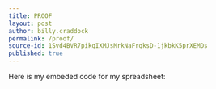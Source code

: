 ```yaml
---
title: PROOF
layout: post
author: billy.craddock
permalink: /proof/
source-id: 1Svd4BVR7pikqIXMJsMrkNaFrqksD-1jkbkK5prXEMDs
published: true
---
```

Here is my embeded code for my spreadsheet:

